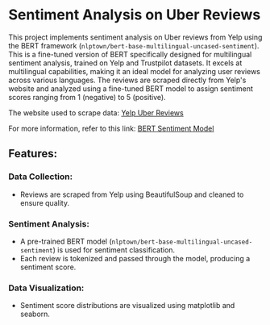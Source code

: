 # Sentiment Analysis on Uber Reviews

This project implements sentiment analysis on Uber reviews from Yelp using the BERT framework (`nlptown/bert-base-multilingual-uncased-sentiment`). This is a fine-tuned version of BERT specifically designed for multilingual sentiment analysis, trained on Yelp and Trustpilot datasets. It excels at multilingual capabilities, making it an ideal model for analyzing user reviews across various languages. The reviews are scraped directly from Yelp's website and analyzed using a fine-tuned BERT model to assign sentiment scores ranging from 1 (negative) to 5 (positive).

The website used to scrape data: [Yelp Uber Reviews](https://www.yelp.com/brands/uber)

For more information, refer to this link: [BERT Sentiment Model](https://huggingface.co/nlptown/bert-base-multilingual-uncased-sentiment)

## Features:

### Data Collection:
- Reviews are scraped from Yelp using BeautifulSoup and cleaned to ensure quality.

### Sentiment Analysis:
- A pre-trained BERT model (`nlptown/bert-base-multilingual-uncased-sentiment`) is used for sentiment classification.
- Each review is tokenized and passed through the model, producing a sentiment score.

### Data Visualization:
- Sentiment score distributions are visualized using matplotlib and seaborn.
